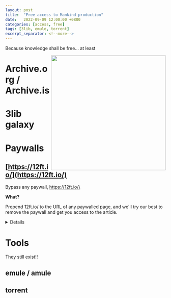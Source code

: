 ```yaml
---
layout: post
title:  "Free access to Mankind production"
date:   2022-09-09 12:00:00 +0800
categories: [access, free]
tags: [3lib, emule, torrent]
excerpt_separator: <!--more-->
---
```

Because knowledge shall be free... at least

<!--more-->

<img src="{{site.url}}/assets/knowledge.png" align=right width="360px">

# Archive.org / Archive.is

# 3lib galaxy

# Paywalls

## [https://12ft.io/](https://12ft.io/)
Bypass any paywall,
https://12ft.io/\<URL>

<summary>
<b>What?</b>

Prepend 12ft.io/ to the URL of any paywalled page, and we'll try our best to remove the paywall and get you access to the article.
<details>
<p><b>Why</b> 
I believe Google Adwords killed the web. Google Adwords incentivized sites to peddle SEO optimized garbage. Sites who aren't are forced to optimize for email capture so they can market directly to you. Search results now show "news", ads, and SEO spam instead of surfacing information.
</p><p>
You ought to be able to search something on Google and get an answer to your question without signing up for some newsletter. This is why I created 12ft.io.
How does it work?
</p><p>
The idea is pretty simple, news sites want Google to index their content so it shows up in search results. So they don't show a paywall to the Google crawler. We benefit from this because the Google crawler will cache a copy of the site every time it crawls it.
</p><p>
All we do is show you that cached, unpaywalled version of the page.
</p>
</details>
</summary>


# Tools
They still exist!!

## emule / amule


## torrent
